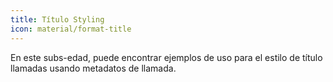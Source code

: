 ```yaml
---
title: Título Styling
icon: material/format-title
---
```


En este subs-edad, puede encontrar ejemplos de uso para el estilo de título
llamadas usando metadatos de llamada.

